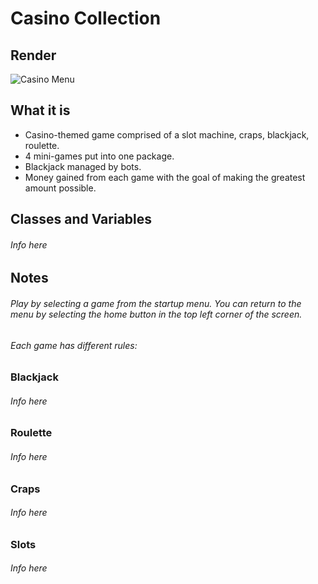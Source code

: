 # Casino Collection

## Render

![Casino Menu](github.com/SlySlilnky/Games/edit/main/images/CasinoMenu.png)

## What it is

* Casino-themed game comprised of a slot machine, craps, blackjack, roulette.
* 4 mini-games put into one package.
* Blackjack managed by bots.
* Money gained from each game with the goal of making the greatest amount possible.

## Classes and Variables

###### Info here

## Notes

###### Play by selecting a game from the startup menu. You can return to the menu by selecting the home button in the top left corner of the screen.

###### Each game has different rules:

### Blackjack

###### Info here

### Roulette

###### Info here

### Craps

###### Info here

### Slots

###### Info here
